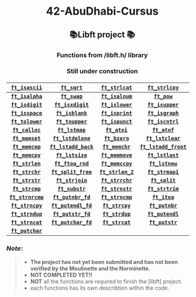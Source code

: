 <h1 align="center">
  42-AbuDhabi-Cursus
</h1>

<h2 align="center">📚Libft project 📚</h2>

<h3 align="center"> 
  Functions from /libft.h/ library 
</h3>

<h3 align="center"> 
  Still under construction
</h3>

<h5 align="center">

| [`ft_isascii`](libft/ctype.h/ft_isascii.c)    | [`ft_sqrt`](libft/math.h/ft_sqrt.c)                             | [`ft_strlcat`](libft/string.h/ft_strlcat.c)                 | [`ft_strlcpy`](libft/string.h/ft_strlcpy.c)                 |
|:-------------------------------------------------:|:-----------------------------------------------------------:|:-----------------------------------------------------------:|:-----------------------------------------------------------:|
|**[`ft_isalpha`](libft/ctype.h/ft_isalpha.c)**     | **[`ft_swap`](libft/Non-standard/ft_swap.c)**               | **[`ft_isalnum`](libft/ctype.h/ft_isalnum.c)**              | **[`ft_pow`](libft/math.h/ft_pow.c)**                       |
|**[`ft_isdigit`](libft/ctype.h/ft_isdigit.c)**     | **[`ft_isxdigit`](libft/ctype.h/ft_isxdigit.c)**            | **[`ft_islower`](libft/ctype.h/ft_islower.c)**              | **[`ft_isupper`](libft/ctype.h/ft_isupper.c)**              |
| **[`ft_isspace`](libft/ctype.h/ft_isspace.c)**    | **[`ft_isblank`](libft/ctype.h/ft_isblank.c)**              | **[`ft_isprint`](libft/ctype.h/ft_isprint.c)**              | **[`ft_isgraph`](libft/ctype.h/ft_isgraph.c)**              |
| **[`ft_tolower`](libft/ctype.h/ft_tolower.c)**    | **[`ft_toupper`](libft/ctype.h/ft_toupper.c)**              | **[`ft_ispunct`](libft/ctype.h/ft_ispunct.c)**              | **[`ft_iscntrl`](libft/ctype.h/ft_iscntrl.c)**              |
| **[`ft_calloc`](libft/stdlib.h/ft_calloc.c)**     | **[`ft_lstmap`](libft/Linked-list/ft_lstmap.c)**            | **[`ft_atoi`](libft/stdlib.h/ft_atoi.c)**                   | **[`ft_atof`](libft/stdlib.h/ft_atof.c)**                   |
| **[`ft_memset`](libft/string.h/ft_memset.c)**     | **[`ft_lstdelone`](libft/Linked-list/ft_lstdelone.c)**      | **[`ft_bzero`](libft/string.h/ft_bzero.c)**                 | **[`ft_lstclear`](libft/Linked-list/ft_lstclear.c)**        |
| **[`ft_memcmp`](libft/string.h/ft_memcmp.c)**     | **[`ft_lstadd_back`](libft/Linked-list/ft_lstadd_back.c)**  | **[`ft_memchr`](libft/string.h/ft_memchr.c)**               | **[`ft_lstadd_front`](libft/Linked-list/ft_lstadd_front.c)**|
| **[`ft_memcpy`](libft/string.h/ft_memcpy.c)**     | **[`ft_lstsize`](libft/Linked-list/ft_lstsize.c)**          | **[`ft_memmove`](libft/string.h/ft_memmove.c)**             | **[`ft_lstlast`](libft/Linked-list/ft_lstlast.c)**          |
| **[`ft_strlen`](libft/string.h/ft_strlen.c)**     | **[`ft_ftoa_rnd`](libft/Non-standard/ft_ftoa_rnd.c)**       | **[`ft_memccpy`](libft/string.h/ft_memccpy.c)**             | **[`ft_lstnew`](libft/Linked-list/ft_lstnew.c)**            |
| **[`ft_strchr`](libft/string.h/ft_strchr.c)**     | **[`ft_split_free`](libft/Non-standard/ft_split_free.c)**   | **[`ft_strlen_2`](libft/string.h/ft_strlen_2.c)**           | **[`ft_strmapi`](libft/Non-standard/ft_strmapi.c)**         |
| **[`ft_strstr`](libft/string.h/ft_strstr.c)**     | **[`ft_strjoin`](libft/Non-standard/ft_strjoin.c)**         | **[`ft_strrchr`](libft/string.h/ft_strrchr.c)**             | **[`ft_split`](libft/Non-standard/ft_split.c)**             |
| **[`ft_strcmp`](libft/string.h/ft_strcmp.c)**     | **[`ft_substr`](libft/Non-standard/ft_substr.c)**           | **[`ft_strnstr`](libft/string.h/ft_strnstr.c)**             | **[`ft_strtrim`](libft/Non-standard/ft_strtrim.c)**         |
| **[`ft_strnrcmp`](libft/string.h/ft_strnrcmp.c)** | **[`ft_putnbr_fd`](libft/Non-standard/ft_putnbr_fd.c)**     | **[`ft_strncmp`](libft/string.h/ft_strncmp.c)**             | **[`ft_itoa`](libft/Non-standard/ft_itoa.c)**               |
| **[`ft_strncpy`](libft/string.h/ft_strncpy.c)**   | **[`ft_putendl_fd`](libft/Non-standard/ft_putendl_fd.c)**   | **[`ft_strcpy`](libft/string.h/ft_strcpy.c)**               | **[`ft_putnbr`](libft/Non-standard/ft_putnbr.c)**           |
| **[`ft_strndup`](libft/string.h/ft_strndup.c)**   | **[`ft_putstr_fd`](libft/Non-standard/ft_putstr_fd.c)**     | **[`ft_strdup`](libft/string.h/ft_strdup.c)**               | **[`ft_putendl`](libft/Non-standard/ft_putendl.c)**         |
| **[`ft_strncat`](libft/string.h/ft_strncat.c)**   | **[`ft_putchar_fd`](libft/Non-standard/ft_putchar_fd.c)**   | **[`ft_strcat`](libft/string.h/ft_strcat.c)**               | **[`ft_putstr`](libft/Non-standard/ft_putstr.c)**           |
|**[`ft_putchar`](libft/Non-standard/ft_putchar.c)**|                                                             |                                                             |

</h5>
  
### *Note*:
> - **The project has not yet been submitted and has not been verified by the Moulinette and the Norminette.**
> - **NOT COMPLETED YET!!**
> - **NOT** all the functions are required to finish the [libft] project.
> - each functions has its own describtion within the code.
